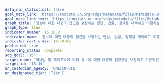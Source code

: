 ```yaml
---
data_non_statistical: false
goal_meta_link: 'https://unstats.un.org/sdgs/metadata/files/Metadata-16-10-02.pdf'
goal_meta_link_text: 'https://unstats.un.org/sdgs/metadata/files/Metadata-16-10-02.pdf'
graph_title: '정보에 대한 대중의 접근을 보장하는 헌법, 법률, 정책을 채택하고 이행하는 국가의 수'
graph_type: line
indicator_number: 16.10.2
indicator_name: '정보에 대한 대중의 접근을 보장하는 헌법, 법률, 정책을 채택하고 이행하는 국가의 수'
indicator_sort_order: 16-10-02
published: true
reporting_status: complete
sdg_goal: '16'
target_name: '국내법 및 국제조약에 따라 정보에 대한 대중의 접근성을 보장하고 기본적인 자유를 보호'
target_id: '16.10'
un_custodian_agency: 'UNESCO-UIS'
un_designated_tier: 'Tier I'
---
```

